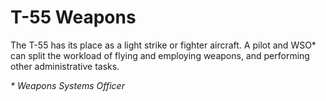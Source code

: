 # T-55 Weapons

The T-55 has its place as a light strike or fighter aircraft. A pilot and WSO\* can split the workload of flying and employing weapons, and performing other administrative tasks.

_\* Weapons Systems Officer_
